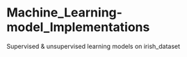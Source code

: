 # Machine_Learning-model_Implementations
Supervised &amp; unsupervised learning models on irish_dataset

